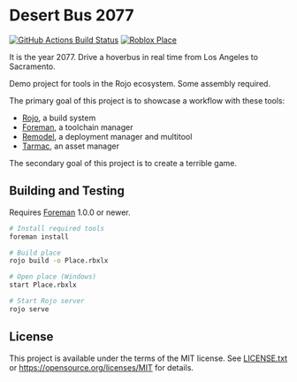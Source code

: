 # Desert Bus 2077
[![GitHub Actions Build Status](https://github.com/Roblox/desert-bus-2077/workflows/CI/badge.svg)](https://github.com/Roblox/desert-bus-2077/actions?query=workflow%3ACI)
[![Roblox Place](https://img.shields.io/badge/Roblox-Place-red)](https://www.roblox.com/games/4756703682)

It is the year 2077. Drive a hoverbus in real time from Los Angeles to Sacramento.

Demo project for tools in the Rojo ecosystem. Some assembly required.

The primary goal of this project is to showcase a workflow with these tools:

* [Rojo](https://github.com/Roblox/rojo), a build system
* [Foreman](https://github.com/Roblox/foreman), a toolchain manager
* [Remodel](https://github.com/Roblox/remodel), a deployment manager and multitool
* [Tarmac](https://github.com/Roblox/tarmac), an asset manager

The secondary goal of this project is to create a terrible game.

## Building and Testing
Requires [Foreman](https://github.com/Roblox/foreman) 1.0.0 or newer.

```bash
# Install required tools
foreman install

# Build place
rojo build -o Place.rbxlx

# Open place (Windows)
start Place.rbxlx

# Start Rojo server
rojo serve
```

## License
This project is available under the terms of the MIT license. See [LICENSE.txt](LICENSE.txt) or <https://opensource.org/licenses/MIT> for details.
